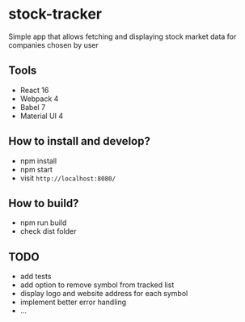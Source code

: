 # stock-tracker

Simple app that allows fetching and displaying stock market data for companies chosen by user

## Tools

* React 16
* Webpack 4
* Babel 7
* Material UI 4

## How to install and develop?

* npm install
* npm start
* visit `http://localhost:8080/`

## How to build?  

* npm run build
* check dist folder

## TODO

* add tests
* add option to remove symbol from tracked list
* display logo and website address for each symbol
* implement better error handling
* ...
